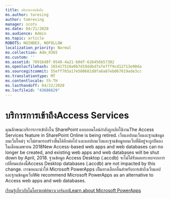 ```yaml
---
title: บริการการเข้าถึง
ms.author: toresing
author: tomresing
manager: scotv
ms.date: 04/21/2020
ms.audience: Admin
ms.topic: article
ROBOTS: NOINDEX, NOFOLLOW
localization_priority: Normal
ms.collection: Adm_O365
ms.custom: ''
ms.assetid: 78916d8f-9549-4a21-b0df-626456b57382
ms.openlocfilehash: 165417510a0b7d19ddbd7afefff9cd12713e90da
ms.sourcegitcommit: 55eff703a17e500681d8fa6a87eb067019ade3cc
ms.translationtype: MT
ms.contentlocale: th-TH
ms.lasthandoff: 04/22/2020
ms.locfileid: "43686629"
---
```

# <a name="access-services"></a><span data-ttu-id="f1276-102">บริการการเข้าถึง</span><span class="sxs-lookup"><span data-stu-id="f1276-102">Access Services</span></span>

<span data-ttu-id="f1276-103">คุณลักษณะบริการการเข้าถึงใน SharePoint แบบออนไลน์กําลังถูกเลิกใช้งาน</span><span class="sxs-lookup"><span data-stu-id="f1276-103">The Access Services feature in SharePoint Online is being retired.</span></span> <span data-ttu-id="f1276-104">เว็บแอปบนเว็บและฐานข้อมูลบนเว็บใหม่ๆ จะไม่สามารถสร้างขึ้นได้อีกต่อไป และแอปบนเว็บและฐานข้อมูลบนเว็บที่มีอยู่จะถูกปิดลงในเดือนเมษายน 2018</span><span class="sxs-lookup"><span data-stu-id="f1276-104">New Access-based web apps and web databases can no longer be created, and existing web apps and web databases will be shut down by April, 2018.</span></span> <span data-ttu-id="f1276-105">ฐานข้อมูล Access Desktop (.accdb) จะไม่ได้รับผลกระทบจากการเปลี่ยนแปลงนี้</span><span class="sxs-lookup"><span data-stu-id="f1276-105">Access Desktop databases (.accdb) are not impacted by this change.</span></span> <span data-ttu-id="f1276-106">เราขอแนะนําให้ Microsoft PowerApps เป็นทางเลือกอื่นสําหรับการเข้าถึงเว็บแอปและฐานข้อมูลเว็บ</span><span class="sxs-lookup"><span data-stu-id="f1276-106">We recommend Microsoft PowerApps as an alternative to Access web apps and web databases.</span></span> 
  
[<span data-ttu-id="f1276-107">เรียนรู้เกี่ยวกับไมโครซอฟท์พาวเวอร์แอป</span><span class="sxs-lookup"><span data-stu-id="f1276-107">Learn about Microsoft PowerApps</span></span>](https://powerapps.microsoft.com/)
  